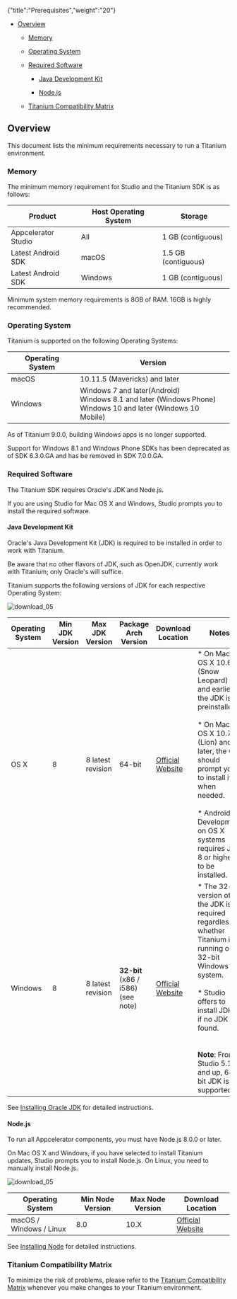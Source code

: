 {"title":"Prerequisites","weight":"20"}

* [Overview](#overview)

    * [Memory](#memory)

    * [Operating System](#operating-system)

    * [Required Software](#required-software)

        * [Java Development Kit](#java-development-kit)

        * [Node.js](#node.js)

    * [Titanium Compatibility Matrix](#titanium-compatibility-matrix)

## Overview

This document lists the minimum requirements necessary to run a Titanium environment.

### Memory

The minimum memory requirement for Studio and the Titanium SDK is as follows:

| Product | Host Operating System | Storage |
| --- | --- | --- |
| Appcelerator Studio | All | 1 GB (contiguous) |
| Latest Android SDK | macOS | 1.5 GB (contiguous) |
| Latest Android SDK | Windows | 1 GB (contiguous) |

Minimum system memory requirements is 8GB of RAM. 16GB is highly recommended.

### Operating System

Titanium is supported on the following Operating Systems:

| Operating System | Version |
| --- | --- |
| macOS | 10.11.5 (Mavericks) and later |
| Windows | Windows 7 and later(Android)  <br />Windows 8.1 and later (Windows Phone)  <br />Windows 10 and later (Windows 10 Mobile) |

As of Titanium 9.0.0, building Windows apps is no longer supported.

Support for Windows 8.1 and Windows Phone SDKs has been deprecated as of SDK 6.3.0.GA and has be removed in SDK 7.0.0.GA.

### Required Software

The Titanium SDK requires Oracle's JDK and Node.js.

If you are using Studio for Mac OS X and Windows, Studio prompts you to install the required software.

#### Java Development Kit

Oracle's Java Development Kit (JDK) is required to be installed in order to work with Titanium.

Be aware that no other flavors of JDK, such as OpenJDK, currently work with Titanium; only Oracle's will suffice.

Titanium supports the following versions of JDK for each respective Operating System:

![download_05](/Images/appc/download/attachments/29004836/download_05.png)

| Operating System | Min JDK Version | Max JDK Version | Package Arch Version | Download Location | Notes |
| --- | --- | --- | --- | --- | --- |
| OS X | 8 | 8 latest revision | 64-bit | [Official Website](http://www.oracle.com/technetwork/java/javase/downloads/index.html) | * On Mac OS X 10.6 (Snow Leopard) and earlier, the JDK is preinstalled.<br />    <br />* On Mac OS X 10.7 (Lion) and later, the OS should prompt you to install it when needed.<br />    <br />* Android Development on OS X systems requires JDK 8 or higher to be installed. |
| Windows | 8 | 8 latest revision | **32-bit** (x86 / i586) (see note) | [Official Website](http://www.oracle.com/technetwork/java/javase/downloads/index.html) | * The 32-bit version of the JDK is required regardless of whether Titanium is running on a 32-bit Windows system.<br />    <br />* Studio offers to install JDK 8 if no JDK is found.<br />    <br /><br />**Note**: From Studio 5.1.0 and up, 64-bit JDK is supported |

See [Installing Oracle JDK](/docs/appc/Titanium_SDK/Titanium_SDK_Getting_Started/Prerequisites/Installing_Oracle_JDK/) for detailed instructions.

#### Node.js

To run all Appcelerator components, you must have Node.js 8.0.0 or later.

On Mac OS X and Windows, if you have selected to install Titanium updates, Studio prompts you to install Node.js. On Linux, you need to manually install Node.js.

![download_05](/Images/appc/download/attachments/29004836/download_05.png)

| Operating System | Min Node Version | Max Node Version | Download Location |
| --- | --- | --- | --- |
| macOS / Windows / Linux | 8.0 | 10.X | [Official Website](https://nodejs.org/en/download/releases/) |

See [Installing Node](/docs/appc/Titanium_SDK/Titanium_SDK_Getting_Started/Prerequisites/Installing_Node/) for detailed instructions.

### Titanium Compatibility Matrix

To minimize the risk of problems, please refer to the [Titanium Compatibility Matrix](/docs/appc/Titanium_SDK/Titanium_SDK_Getting_Started/Installation_and_Configuration/Titanium_Compatibility_Matrix/) whenever you make changes to your Titanium environment.
